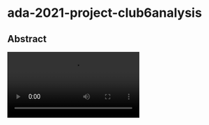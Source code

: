 # ada-2021-project-club6analysis

## Abstract

![](https://github.com/epfl-ada/ada-2021-project-club6analysis/most_frequent_quoters_animation.mp4)


